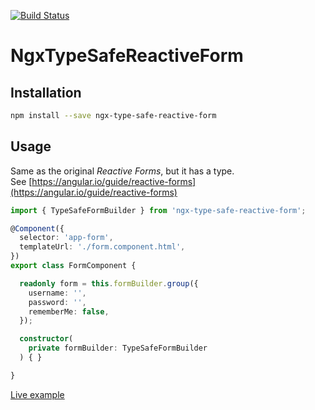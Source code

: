 [![Build Status](https://travis-ci.org/itigoore01/ngx-type-safe-reactive-form.svg?branch=master)](https://travis-ci.org/itigoore01/ngx-type-safe-reactive-form)

# NgxTypeSafeReactiveForm

## Installation 

```bash
npm install --save ngx-type-safe-reactive-form
```

## Usage

Same as the original *Reactive Forms*, but it has a type.  
See [https://angular.io/guide/reactive-forms](https://angular.io/guide/reactive-forms)

```typescript
import { TypeSafeFormBuilder } from 'ngx-type-safe-reactive-form';

@Component({
  selector: 'app-form',
  templateUrl: './form.component.html',
})
export class FormComponent {

  readonly form = this.formBuilder.group({
    username: '',
    password: '',
    rememberMe: false,
  });

  constructor(
    private formBuilder: TypeSafeFormBuilder
  ) { }

}
```

[Live example](https://stackblitz.com/edit/ngx-type-safe-reactive-form-example)
